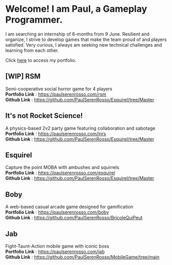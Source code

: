 # Welcome! I am **Paul**, a Gameplay Programmer.

I am searching an internship of 6-months from 9 June.
Resilient and organize, I strive to develop games that make the team proud of and players satisfied.
Very curious, I always am seeking new technical challenges and learning from each other.


Click [here](https://paulserenrosso.com/) to access my portfolio.

## [WIP] RSM
Semi-cooperative social horror game for 4 players  
**Portfolio Link** : https://paulserenrosso.com/rsm  
**Github Link** : https://github.com/PaulSerenRosso/Esquirel/tree/Master  

## It's not Rocket Science!
A physics-based 2v2 party game featuring collaboration and sabotage  
**Portfolio Link** : https://paulserenrosso.com/inrs  
**Github Link** : https://github.com/PaulSerenRosso/Esquirel/tree/Master  

## Esquirel 
Capture the point MOBA with ambushes and squirrels  
**Portfolio Link** : https://paulserenrosso.com/esquirel   
**Github Link** : https://github.com/PaulSerenRosso/Esquirel/tree/Master

## Boby 
A web-based casual arcade game designed for gamification  
**Portfolio Link** : https://paulserenrosso.com/boby    
**Github Link** : https://github.com/PaulSerenRosso/BricoleQuiPeut

## Jab 
Fight-Taunt-Action mobile game with iconic boss  
**Portfolio Link** : https://paulserenrosso.com/jab   
**Github Link** : https://github.com/PaulSerenRosso/MobileGame/tree/main


